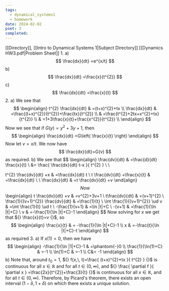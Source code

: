 ```yaml
---
tags:
  - dynamical_systems1
  - homework
date: 2024-02-02
pset: 3
completed:
---
```

[[Directory]], [[Intro to Dynamical Systems 1|Subject Directory]]
[[Dynamics HW3.pdf|Problem Sheet]]
1. 
a)
$$
\frac{dx}{dt} =e^{x/t}
$$
b)
$$
\frac{dx}{dt} =\frac{x}{t^{2}}
$$
c)
$$
\frac{dx}{dt} =\frac{x}{t}
$$
2. 
a)
We see that
$$
\begin{align}
t^{2} \frac{dx}{dt}  & =(t+x)^{2}+tx \\
\frac{dx}{dt}  & =\frac{(t+x)^{2}}{t^{2}}+\frac{tx}{t^{2}} \\
 & =\frac{t^{2}+2tx+x^{2}+tx}{t^{2}}  \\
 & =1+3\frac{x}{t}+\frac{x^{2}}{t^{2}} \\
\end{align}
$$
Now we see that if ${} G(y)=y^{2}+3y+1 {}$, then
$$
\begin{align}
\frac{dx}{dt} =G\left( \frac{x}{t} \right)
\end{align}
$$
Now let ${} v=x /t {}$. We now have
$$
\frac{dx}{dt}=G(v)
$$
as required.
b)
We see that
$$
\begin{align}
\frac{dv}{dt} &  =\frac{d}{dt} \frac{x}{t} \\
&= \frac{ \frac{dx}{dt} t-x }{ t^{2} } \\ \\

t^{2} \frac{dv}{dt} +x  & =\frac{dx}{dt} t \\
t \frac{dv}{dt} +\frac{x}{t} & =\frac{dx}{dt}  \\
 \\
\frac{dx}{dt}  & =t \frac{dv}{dt} +v
\end{align}
$$
Now
$$
\begin{align}
t \frac{dv}{dt} +v & =v^{2}+3v+1 \\
 t\frac{dv}{dt} & =(v+1)^{2} \\
\frac{1}{(v+1)^{2}} \frac{dv}{dt}  & =\frac{1}{t} \\
\int \frac{1}{(v+1)^{2}} \ud v  & =\int \frac{1}{t} \ud t \\
 -\frac{1}{v+1} & =\ln |t|+C \\
-(v+1) & =\frac{1}{\ln |t|+C} \\
v & =-\frac{1}{\ln |t|+C}-1
\end{align}
$$
Now solving for $x$ we get that ${} \frac{x}{t}=v {}$, so
$$
\begin{align}
 \frac{x}{t}  & = -\frac{1}{\ln |t|+C}-1 \\
x & =-\frac{t}{\ln |t|+C}-t 
 \end{align}
$$
as required
3. 
a)
If ${} x(1)=0 {}$, then we have 
$$
\begin{align}
-\frac{1}{\ln |1|+C}-1 & =\phantom{-}0 \\
\frac{1}{\ln(1)+C} & =-1 \\
\ln(1)+C & =-1 \\
C&=  -1
\end{align}
$$
b)
Note that, around ${} t_{0}=1 {}$, ${} f(x,\, t)=\frac{ (t+x)^{2}+tx }{ t^{2} } {}$ is continuous for all ${} x\in \mathbb{R} {}$ and for all ${} t \in (0,\, \infty) {}$, and ${} \frac{ \partial f }{ \partial x } =\frac{2x}{t^{2}}+\frac{3}{t} {}$ is continuous for all ${} x \in \mathbb{R} {}$, and for all ${} t \in (0,\, \infty) {}$. Therefore, by Picard's theorem, there exists an open interval ${} (1-\delta,\, 1+\delta) {}$ on which there exists a unique solution. 

